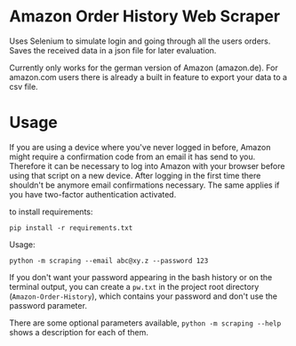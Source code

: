 # Amazon Order History Web Scraper
Uses Selenium to simulate login and going through all the users orders. Saves the received data in a json
file for later evaluation.

Currently only works for the german version of Amazon (amazon.de). For amazon.com users there is already a built in feature to export your data to a csv file.

# Usage

If you are using a device where you've never logged in before, Amazon might require a confirmation code from an email
it has send to you. Therefore it can be necessary to log into Amazon with your browser before using that script on a new device. 
After logging in the first time there shouldn't be anymore email confirmations necessary. The same applies if you
have two-factor authentication activated.

to install requirements:

`pip install -r requirements.txt`

Usage:

`python -m scraping --email abc@xy.z --password 123`

If you don't want your password appearing in the bash history or on the terminal output, you can create a `pw.txt` in 
the project root directory (`Amazon-Order-History`), which contains your password and don't use the password parameter.

There are some optional parameters available, `python -m scraping --help` shows a description for each of them.
